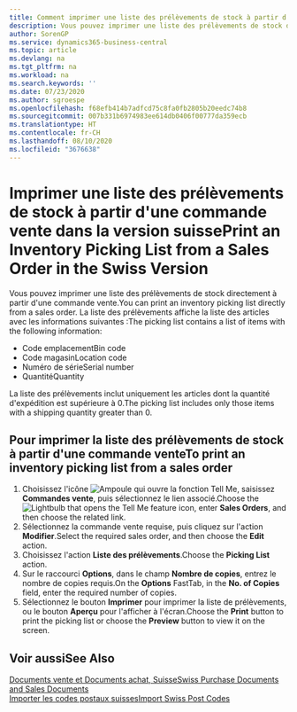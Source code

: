 ```yaml
---
title: Comment imprimer une liste des prélèvements de stock à partir d'une commande vente dans la version suisse
description: Vous pouvez imprimer une liste des prélèvements de stock directement à partir d'une commande vente.
author: SorenGP
ms.service: dynamics365-business-central
ms.topic: article
ms.devlang: na
ms.tgt_pltfrm: na
ms.workload: na
ms.search.keywords: ''
ms.date: 07/23/2020
ms.author: sgroespe
ms.openlocfilehash: f68efb414b7adfcd75c8fa0fb2805b20eedc74b8
ms.sourcegitcommit: 007b331b6974983ee614db0406f00777da359ecb
ms.translationtype: HT
ms.contentlocale: fr-CH
ms.lasthandoff: 08/10/2020
ms.locfileid: "3676638"
---
```

# <a name="print-an-inventory-picking-list-from-a-sales-order-in-the-swiss-version"></a><span data-ttu-id="339fc-103">Imprimer une liste des prélèvements de stock à partir d'une commande vente dans la version suisse</span><span class="sxs-lookup"><span data-stu-id="339fc-103">Print an Inventory Picking List from a Sales Order in the Swiss Version</span></span>

<span data-ttu-id="339fc-104">Vous pouvez imprimer une liste des prélèvements de stock directement à partir d'une commande vente.</span><span class="sxs-lookup"><span data-stu-id="339fc-104">You can print an inventory picking list directly from a sales order.</span></span> <span data-ttu-id="339fc-105">La liste des prélèvements affiche la liste des articles avec les informations suivantes :</span><span class="sxs-lookup"><span data-stu-id="339fc-105">The picking list contains a list of items with the following information:</span></span>  

- <span data-ttu-id="339fc-106">Code emplacement</span><span class="sxs-lookup"><span data-stu-id="339fc-106">Bin code</span></span>  
- <span data-ttu-id="339fc-107">Code magasin</span><span class="sxs-lookup"><span data-stu-id="339fc-107">Location code</span></span>  
- <span data-ttu-id="339fc-108">Numéro de série</span><span class="sxs-lookup"><span data-stu-id="339fc-108">Serial number</span></span>  
- <span data-ttu-id="339fc-109">Quantité</span><span class="sxs-lookup"><span data-stu-id="339fc-109">Quantity</span></span>  

<span data-ttu-id="339fc-110">La liste des prélèvements inclut uniquement les articles dont la quantité d'expédition est supérieure à 0.</span><span class="sxs-lookup"><span data-stu-id="339fc-110">The picking list includes only those items with a shipping quantity greater than 0.</span></span>  

## <a name="to-print-an-inventory-picking-list-from-a-sales-order"></a><span data-ttu-id="339fc-111">Pour imprimer la liste des prélèvements de stock à partir d'une commande vente</span><span class="sxs-lookup"><span data-stu-id="339fc-111">To print an inventory picking list from a sales order</span></span>  

1. <span data-ttu-id="339fc-112">Choisissez l'icône ![Ampoule qui ouvre la fonction Tell Me](../../media/ui-search/search_small.png "Dites-moi ce que vous voulez faire"), saisissez **Commandes vente**, puis sélectionnez le lien associé.</span><span class="sxs-lookup"><span data-stu-id="339fc-112">Choose the ![Lightbulb that opens the Tell Me feature](../../media/ui-search/search_small.png "Tell me what you want to do") icon, enter **Sales Orders**, and then choose the related link.</span></span>  
2. <span data-ttu-id="339fc-113">Sélectionnez la commande vente requise, puis cliquez sur l'action **Modifier**.</span><span class="sxs-lookup"><span data-stu-id="339fc-113">Select the required sales order, and then choose the **Edit** action.</span></span>  
3. <span data-ttu-id="339fc-114">Choisissez l'action **Liste des prélèvements**.</span><span class="sxs-lookup"><span data-stu-id="339fc-114">Choose the **Picking List** action.</span></span>  
4. <span data-ttu-id="339fc-115">Sur le raccourci **Options**, dans le champ **Nombre de copies**, entrez le nombre de copies requis.</span><span class="sxs-lookup"><span data-stu-id="339fc-115">On the **Options** FastTab, in the **No. of Copies** field, enter the required number of copies.</span></span>  
5. <span data-ttu-id="339fc-116">Sélectionnez le bouton **Imprimer** pour imprimer la liste de prélèvements, ou le bouton **Aperçu** pour l'afficher à l'écran.</span><span class="sxs-lookup"><span data-stu-id="339fc-116">Choose the **Print** button to print the picking list or choose the **Preview** button to view it on the screen.</span></span>  

## <a name="see-also"></a><span data-ttu-id="339fc-117">Voir aussi</span><span class="sxs-lookup"><span data-stu-id="339fc-117">See Also</span></span>

[<span data-ttu-id="339fc-118">Documents vente et Documents achat, Suisse</span><span class="sxs-lookup"><span data-stu-id="339fc-118">Swiss Purchase Documents and Sales Documents</span></span>](swiss-purchase-documents-and-sales-documents.md)  
[<span data-ttu-id="339fc-119">Importer les codes postaux suisses</span><span class="sxs-lookup"><span data-stu-id="339fc-119">Import Swiss Post Codes</span></span>](how-to-import-swiss-post-codes.md)  
